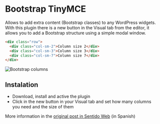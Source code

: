 # Bootstrap TinyMCE

Allows to add extra content (Bootstrap classes) to any WordPress widgets. With this plugin there is a new button in the Visual tab from the editor, it allows you to add a Bootstrap structure using a simple modal window.

```html
<div class="row">
  <div class="col-sm-2">Column size 2</div>
  <div class="col-sm-3">Column size 3</div>
  <div class="col-sm-7">Column size 7</div>
</div>
```

![Bootstrap columns](http://sentidoweb.com/wp-content/uploads/2014/06/boton_bootstrap.png)

## Instalation

* Download, install and active the plugin
* Click in the new button in your Visual tab and set how many columns you need and the size of them

More information in the [original post in Sentido Web](http://sentidoweb.com/2014/06/17/anadir-el-sistema-grid-de-bootstrap-al-tinymce-de-wordpress.php) (in Spanish)
